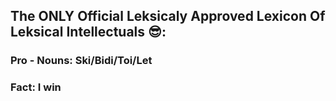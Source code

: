 ## The ONLY Official Leksicaly Approved Lexicon Of Leksical Intellectuals 😎:
### Pro - Nouns: Ski/Bidi/Toi/Let
### Fact: I win
    

<!--
codm 6 time legendary rank (ties michel jorsan)
-->

